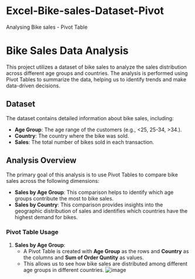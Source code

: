 # Excel-Bike-sales-Dataset-Pivot
Analysing Bike sales - Pivot Table 

# Bike Sales Data Analysis

This project utilizes a dataset of bike sales to analyze the sales distribution across different age groups and countries. The analysis is performed using Pivot Tables to summarize the data, helping us to identify trends and make data-driven decisions.

## Dataset

The dataset contains detailed information about bike sales, including:

- **Age Group**: The age range of the customers (e.g., <25, 25-34, >34.).
- **Country**: The country where the bike was sold.
- **Sales**: The total number of bikes sold in each transaction.


## Analysis Overview

The primary goal of this analysis is to use Pivot Tables to compare bike sales across the following dimensions:

- **Sales by Age Group**: This comparison helps to identify which age groups contribute the most to bike sales.
- **Sales by Country**: This comparison provides insights into the geographic distribution of sales and identifies which countries have the highest demand for bikes.

### Pivot Table Usage

1. **Sales by Age Group**:
   - A Pivot Table is created with **Age Group** as the rows and **Country** as the columns and **Sum of Order Quntity** as values.
   - This allows us to see how bike sales are distributed among different age groups in different countries.
![image](https://github.com/user-attachments/assets/34f40848-6a5d-41cd-aa4d-0f24d9a33839)


